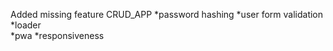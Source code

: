 Added missing feature CRUD_APP 
   *password hashing 
   *user form validation
   *loader  
   *pwa
   *responsiveness 
	
		
